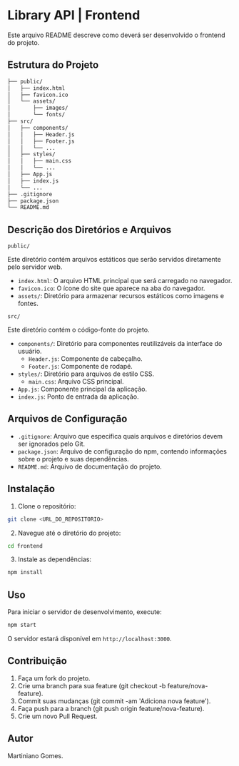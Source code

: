 # Library API | Frontend

Este arquivo README descreve como deverá ser desenvolvido o frontend do projeto.

## Estrutura do Projeto

```sh
├── public/
│   ├── index.html
│   ├── favicon.ico
│   └── assets/
│       ├── images/
│       └── fonts/
├── src/
│   ├── components/
│   │   ├── Header.js
│   │   ├── Footer.js
│   │   └── ...
│   ├── styles/
│   │   ├── main.css
│   │   └── ...
│   ├── App.js
│   ├── index.js
│   └── ...
├── .gitignore
├── package.json
└── README.md
```

## Descrição dos Diretórios e Arquivos

`public/`

Este diretório contém arquivos estáticos que serão servidos diretamente pelo servidor web.

- `index.html`: O arquivo HTML principal que será carregado no navegador.
- `favicon.ico`: O ícone do site que aparece na aba do navegador.
- `assets/`: Diretório para armazenar recursos estáticos como imagens e fontes.

`src/`

Este diretório contém o código-fonte do projeto.

- `components/`: Diretório para componentes reutilizáveis da interface do usuário.
    - `Header.js`: Componente de cabeçalho.
    - `Footer.js`: Componente de rodapé.
- `styles/`: Diretório para arquivos de estilo CSS.
    - `main.css`: Arquivo CSS principal.
- `App.js`: Componente principal da aplicação.
- `index.js`: Ponto de entrada da aplicação.

## Arquivos de Configuração
- `.gitignore`: Arquivo que especifica quais arquivos e diretórios devem ser ignorados pelo Git.
- `package.json`: Arquivo de configuração do npm, contendo informações sobre o projeto e suas dependências.
- `README.md`: Arquivo de documentação do projeto.

## Instalação

1. Clone o repositório:

```sh
git clone <URL_DO_REPOSITORIO>
```

2. Navegue até o diretório do projeto:

```sh
cd frontend
```

3. Instale as dependências:

```sh
npm install
```

## Uso

Para iniciar o servidor de desenvolvimento, execute:

```sh
npm start
```

O servidor estará disponível em `http://localhost:3000`.

## Contribuição

1. Faça um fork do projeto.
2. Crie uma branch para sua feature (git checkout -b feature/nova-feature).
3. Commit suas mudanças (git commit -am 'Adiciona nova feature').
4. Faça push para a branch (git push origin feature/nova-feature).
5. Crie um novo Pull Request.

## Autor

Martiniano Gomes.